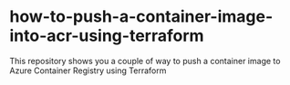 # how-to-push-a-container-image-into-acr-using-terraform
This repository shows you a couple of way to push a container image to Azure Container Registry using Terraform
